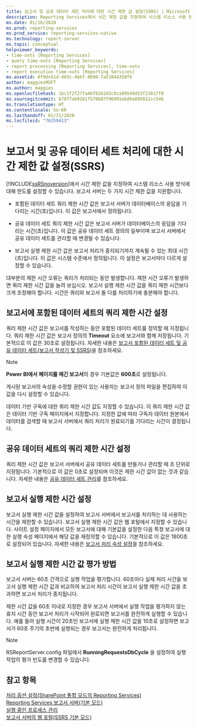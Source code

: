 ```yaml
---
title: 보고서 및 공유 데이터 세트 처리에 대한 시간 제한 값 설정(SSRS) | Microsoft Docs
description: Reporting Services에서 시간 제한 값을 지정하여 시스템 리소스 사용 방식에 대해 한도를 설정할 수 있습니다.
ms.date: 01/16/2020
ms.prod: reporting-services
ms.prod_service: reporting-services-native
ms.technology: report-server
ms.topic: conceptual
helpviewer_keywords:
- time-outs [Reporting Services]
- query time-outs [Reporting Services]
- report processing [Reporting Services], time-outs
- report execution time-outs [Reporting Services]
ms.assetid: 0f9dc61d-d03c-4bbf-8090-7a53844350f8
author: maggiesMSFT
ms.author: maggies
ms.openlocfilehash: 1bc1f2f27fa46f8262d3c0ca99549d23f2381ff0
ms.sourcegitcommit: b78f7ab9281f570b87f96991ebd9a095812cc546
ms.translationtype: HT
ms.contentlocale: ko-KR
ms.lasthandoff: 01/31/2020
ms.locfileid: "76259413"
---
```

# <a name="setting-time-out-values-for-report-and-shared-dataset-processing-ssrs"></a>보고서 및 공유 데이터 세트 처리에 대한 시간 제한 값 설정(SSRS)
[!INCLUDE[ssRSnoversion](../../includes/ssrsnoversion-md.md)]에서 시간 제한 값을 지정하여 시스템 리소스 사용 방식에 대해 한도를 설정할 수 있습니다. 보고서 서버는 두 가지 시간 제한 값을 지원합니다.  
  
- 포함된 데이터 세트 쿼리 제한 시간 값은 보고서 서버가 데이터베이스의 응답을 기다리는 시간(초)입니다. 이 값은 보고서에서 정의됩니다.  
  
- 공유 데이터 세트 쿼리 제한 시간 값은 보고서 서버가 데이터베이스의 응답을 기다리는 시간(초)입니다. 이 값은 공유 데이터 세트 정의의 일부이며 보고서 서버에서 공유 데이터 세트를 관리할 때 변경될 수 있습니다.  
  
- 보고서 실행 제한 시간 값은 보고서 처리가 중지되기까지 계속될 수 있는 최대 시간(초)입니다. 이 값은 시스템 수준에서 정의됩니다. 이 설정은 보고서마다 다르게 설정할 수 있습니다.  
  
 대부분의 제한 시간 오류는 쿼리가 처리되는 동안 발생합니다. 제한 시간 오류가 발생하면 쿼리 제한 시간 값을 늘려 보십시오. 보고서 실행 제한 시간 값을 쿼리 제한 시간보다 크게 조정해야 합니다. 시간은 쿼리와 보고서 둘 다를 처리하기에 충분해야 합니다.  
  
## <a name="setting-a-query-time-out-for-an-embedded-dataset-in-a-report"></a>보고서에 포함된 데이터 세트의 쿼리 제한 시간 설정  
 쿼리 제한 시간 값은 보고서를 작성하는 동안 포함된 데이터 세트를 정의할 때 지정됩니다. 쿼리 제한 시간 값은 보고서 정의의 **Timeout** 요소에 보고서와 함께 저장됩니다. 기본적으로 이 값은 30초로 설정됩니다. 자세한 내용은 [보고서 포함된 데이터 세트 및 공유 데이터 세트&#40;보고서 작성기 및 SSRS&#41;](../../reporting-services/report-data/report-embedded-datasets-and-shared-datasets-report-builder-and-ssrs.md)을 참조하세요.  
 
 > [!NOTE]  
 > **Power BI에서 페이지를 매긴 보고서**의 경우 기본값은 **600초**로 설정됩니다.
 
 게시된 보고서의 속성을 수정할 권한이 있는 사용자는 보고서 정의 파일을 편집하여 이 값을 다시 설정할 수 있습니다.  
  
 데이터 기반 구독에 대한 쿼리 제한 시간 값도 지정할 수 있습니다. 이 쿼리 제한 시간 값은 데이터 기반 구독 페이지에서 지정합니다. 지정한 값에 따라 구독자 데이터 원본에서 데이터를 검색할 때 보고서 서버에서 쿼리 처리가 완료되기를 기다리는 시간이 결정됩니다.  
  
## <a name="setting-a-query-time-out-for-a-shared-dataset"></a>공유 데이터 세트의 쿼리 제한 시간 설정  
 쿼리 제한 시간 값은 보고서 서버에서 공유 데이터 세트를 만들거나 관리할 때 초 단위로 지정됩니다. 기본적으로 이 값은 0초로 설정되며 이것은 제한 시간 값이 없는 것과 같습니다. 자세한 내용은 [공유 데이터 세트 관리](../../reporting-services/report-data/manage-shared-datasets.md)를 참조하세요.  
  
## <a name="setting-a-report-execution-time-out"></a>보고서 실행 제한 시간 설정  
 보고서 실행 제한 시간 값을 설정하여 보고서 서버에서 보고서를 처리하는 데 사용하는 시간을 제한할 수 있습니다. 보고서 실행 제한 시간 값은 웹 포털에서 지정할 수 있습니다. 사이트 설정 페이지에서 모든 보고서에 대해 기본값을 설정한 다음 특정 보고서에 대한 실행 속성 페이지에서 해당 값을 재정의할 수 있습니다. 기본적으로 이 값은 1800초로 설정되어 있습니다. 자세한 내용은 [보고서 처리 속성 설정](../../reporting-services/report-server/set-report-processing-properties.md)을 참조하세요.  
  
## <a name="how-report-execution-time-out-values-are-evaluated"></a>보고서 실행 제한 시간 값 평가 방법  
 보고서 서버는 60초 간격으로 실행 작업을 평가합니다. 60초마다 실제 처리 시간을 보고서 실행 제한 시간 값과 비교하여 보고서 처리 시간이 보고서 실행 제한 시간 값을 초과하면 보고서 처리가 중지됩니다.  
  
 제한 시간 값을 60초 이내로 지정한 경우 보고서 서버에서 실행 작업을 평가하지 않는 휴지 시간 동안 보고서 처리가 시작되어 완료되면 보고서를 완전하게 실행할 수 있습니다. 예를 들어 실행 시간이 20초인 보고서에 실행 제한 시간 값을 10초로 설정하면 보고서가 60초 주기의 초반에 실행되는 경우 보고서는 완전하게 처리됩니다.  
  
> [!NOTE]  
> RSReportServer.config 파일에서 **RunningRequestsDbCycle** 을 설정하여 실행 작업의 평가 빈도를 변경할 수 있습니다.  
  
## <a name="see-also"></a>참고 항목  
 [처리 옵션 설정&#40;SharePoint 통합 모드의 Reporting Services&#41;](../../reporting-services/report-server-sharepoint/set-processing-options-reporting-services-in-sharepoint-integrated-mode.md)   
 [Reporting Services 보고서 서버&#40;기본 모드&#41;](../../reporting-services/report-server/reporting-services-report-server-native-mode.md)   
 [실행 중인 프로세스 관리](../../reporting-services/subscriptions/manage-a-running-process.md)   
 [보고서 서버의 웹 포털(SSRS 기본 모드)](../../reporting-services/web-portal-ssrs-native-mode.md)  
  
